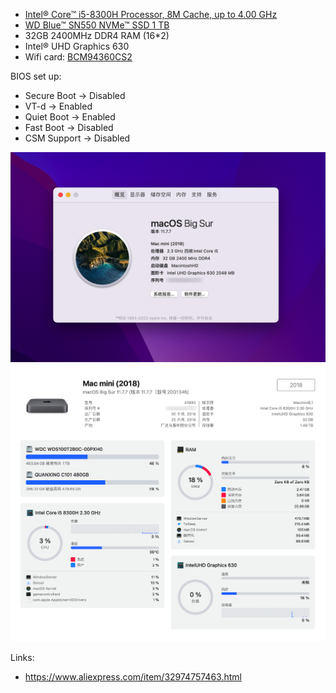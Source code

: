 

* [Intel® Core™ i5-8300H Processor, 8M Cache, up to 4.00 GHz](https://ark.intel.com/content/www/us/en/ark/products/134876/intel-core-i5-8300h-processor-8m-cache-up-to-4-00-ghz.html)
* [WD Blue™ SN550 NVMe™ SSD 1 TB](https://shop.westerndigital.com/zh-cn/products/internal-drives/wd-blue-sn550-nvme-ssd)
* 32GB 2400MHz DDR4 RAM (16*2)
* Intel® UHD Graphics 630
* Wifi card: [BCM94360CS2](http://en.techinfodepot.shoutwiki.com/wiki/Broadcom_BCM94360CS2)

BIOS set up:
* Secure Boot -> Disabled
* VT-d -> Enabled
* Quiet Boot -> Enabled
* Fast Boot -> Disabled
* CSM Support -> Disabled

![screenshot](https://github.com/suxiaogang/Eglobal-S200-NUC-i5-8300H-hackintosh/blob/master/images/macOS.png?raw=true)
![screenshot](https://raw.githubusercontent.com/suxiaogang/Eglobal-S200-NUC-i5-8300H-hackintosh/master/images/Sensei.png)

Links:
* https://www.aliexpress.com/item/32974757463.html

